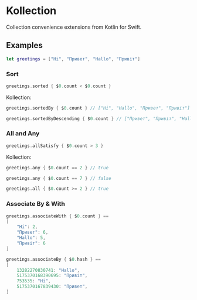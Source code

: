 # Kollection

Collection convenience extensions from Kotlin for Swift.

## Examples

```swift
let greetings = ["Hi", "Привет", "Hallo", "Привіт"]
```

### Sort

```swift 
greetings.sorted { $0.count < $0.count }
```

Kollection:
```swift 
greetings.sortedBy { $0.count } // ["Hi", "Hallo", "Привет", "Привіт"]

greetings.sortedByDescending { $0.count } // ["Привет", "Привіт", "Hallo", "Hi"]
```

### All and Any

```swift 
greetings.allSatisfy { $0.count > 3 }
```

Kollection:
```swift 
greetings.any { $0.count == 2 } // true

greetings.any { $0.count == 7 } // false

greetings.all { $0.count >= 2 } // true
```

### Associate By & With
```swift 
greetings.associateWith { $0.count } ==
[
    "Hi": 2,
    "Привет": 6,
    "Hallo": 5,
    "Привіт": 6
]

greetings.associateBy { $0.hash } ==
[
    13282270830741: "Hallo",
    5175370168390695: "Привіт",
    753535: "Hi",
    5175370167839430: "Привет",
]
```
